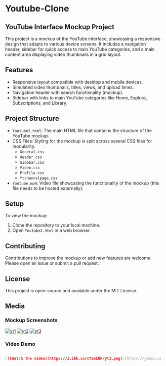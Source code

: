 # Youtube-Clone

## YouTube Interface Mockup Project

This project is a mockup of the YouTube interface, showcasing a responsive design that adapts to various device screens. It includes a navigation header, sidebar for quick access to main YouTube categories, and a main content area displaying video thumbnails in a grid layout.

## Features

- Responsive layout compatible with desktop and mobile devices.
- Simulated video thumbnails, titles, views, and upload times.
- Navigation header with search functionality (mockup).
- Sidebar with links to main YouTube categories like Home, Explore, Subscriptions, and Library.

## Project Structure

- `Youtube2.html`: The main HTML file that contains the structure of the YouTube mockup.
- CSS Files: Styling for the mockup is split across several CSS files for modularity.
  - `General.css`
  - `Header.css`
  - `Sidebar.css`
  - `Video.css`
  - `Profile.css`
  - `Ytchannelpage.css`
- `Youtube.mp4`: Video file showcasing the functionality of the mockup (this file needs to be hosted externally).

## Setup

To view the mockup:
1. Clone the repository to your local machine.
2. Open `Youtube2.html` in a web browser.

## Contributing

Contributions to improve the mockup or add new features are welcome. Please open an issue or submit a pull request.

## License

This project is open-source and available under the MIT License.

## Media

### Mockup Screenshots

[![yt1](https://i.ibb.co/cYzmLBk/yt1.png)](https://ibb.co/cYzmLBk)
[![yt2](https://i.ibb.co/fvK3dzn/yt2.png)](https://ibb.co/fvK3dzn)
[![yt3](https://i.ibb.co/sthPcVK/yt3.png)](https://ibb.co/sthPcVK)


### Video Demo

```markdown

[![Watch the video](https://i.ibb.co/cYzmLBk/yt1.png)](https://gemoo.com/tools/upload-video/share/619340182323474432?codeId=MlQnLxKBzy5Yb&card=619340178254999552)


